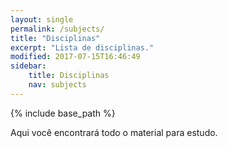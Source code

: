```yaml
---
layout: single
permalink: /subjects/
title: "Disciplinas"
excerpt: "Lista de disciplinas."
modified: 2017-07-15T16:46:49
sidebar:
    title: Disciplinas
    nav: subjects
---
```


{% include base_path %}

Aqui você encontrará todo o material para estudo.